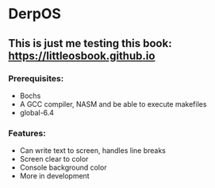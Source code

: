 # DerpOS
## This is just me testing this book: https://littleosbook.github.io

### Prerequisites:
- Bochs
- A GCC compiler, NASM and be able to execute makefiles
- global-6.4

### Features:
- Can write text to screen, handles line breaks
- Screen clear to color
- Console background color
- More in development
